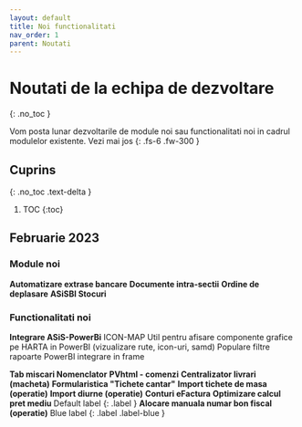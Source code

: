 ```yaml
---
layout: default
title: Noi functionalitati
nav_order: 1
parent: Noutati
---
```


# Noutati de la echipa de dezvoltare
{: .no_toc }

Vom posta lunar dezvoltarile de module noi sau functionalitati noi in cadrul modulelor existente. Vezi mai jos
{: .fs-6 .fw-300 }

## Cuprins
{: .no_toc .text-delta }

1. TOC
{:toc}

## Februarie 2023

### Module noi

**Automatizare extrase bancare**
**Documente intra-sectii**
**Ordine de deplasare**
**ASiSBI Stocuri**

### Functionalitati noi

**Integrare ASiS-PowerBi**
ICON-MAP
Util pentru afisare componente grafice pe HARTA in PowerBI (vizualizare rute, icon-uri, samd)
Populare filtre rapoarte PowerBI integrare in frame

**Tab miscari Nomenclator**
**PVhtml - comenzi**
**Centralizator livrari (macheta)**
**Formularistica "Tichete cantar"**
**Import tichete de masa (operatie)**
**Import diurne (operatie)**
**Conturi eFactura**
**Optimizare calcul pret mediu**
Default label
{: .label }
**Alocare manuala numar bon fiscal (operatie)**
Blue label
{: .label .label-blue }